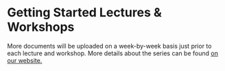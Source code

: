 # Getting Started Lectures & Workshops

More documents will be uploaded on a week-by-week basis just prior to each lecture and workshop. More details about the series can be found [on our website.](http://www.flingos.co.uk/Lectures)

